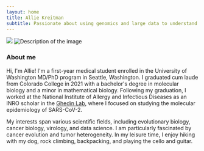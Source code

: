 ```yaml
---
layout: home
title: Allie Kreitman
subtitle: Passionate about using genomics and large data to understand the evolution of viruses and cancer
---
```


![](assets/img/20220501.0041.jpg)
<img src="assets/img/20220501.0041.jpg" alt="Description of the image" style="max-width: 50%; height: auto;">


### About me

Hi, I'm Allie! I'm a first-year medical student enrolled in the University of Washington MD/PhD program in Seattle, Washington. I graduated cum laude from Colorado College in 2021 with a bachelor's degree in molecular biology and a minor in mathematical biology. Following my graduation, I worked at the National Institute of Allergy and Infectious Diseases as an INRO scholar in the [Ghedin Lab](https://ghedinlab.org/), where I focused on studying the molecular epidemiology of SARS-CoV-2.

My interests span various scientific fields, including evolutionary biology, cancer biology, virology, and data science. I am particularly fascinated by cancer evolution and tumor heterogeneity. In my leisure time, I enjoy hiking with my dog, rock climbing, backpacking, and playing the cello and guitar.

